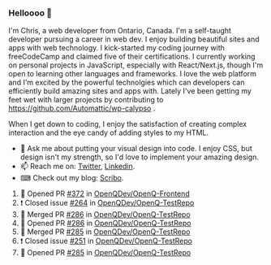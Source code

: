 ### Helloooo 👋

I'm Chris, a web developer from Ontario, Canada. I'm a self-taught developer pursuing a career in web dev. I enjoy building beautiful sites and apps with web technology.
I kick-started my coding journey with freeCodeCamp and claimed five of their certifications.  I currently working on personal projects in JavaScript, especially with React/Next.js, though I'm open to learning other languages and frameworks. I love the web platform and I'm excited by the powerful technolgies which can developers can efficiently build amazing sites and apps with. Lately I've been getting my feet wet with larger projects by contributing to https://github.com/Automattic/wp-calypso .

When I get down to coding, I enjoy the satisfaction of creating complex interaction and the eye candy of adding styles to my HTML. 

- 💬 Ask me about putting your visual design into code. I enjoy CSS, but design isn't my strength, so I'd love to implement your amazing design.
- 📫 Reach me on: [Twitter](https://twitter.com/Christo28120856), [Linkedin](https://www.linkedin.com/in/christopher-stevers-07b9a5204/).
- ⌨ Check out my blog: [Scribo](https://christopherstevers.cf).
<!--
**Christopher-Stevers/Christopher-Stevers** is a ✨ _special_ ✨ repository because its `README.md` (this file) appears on your GitHub profile.

Here are some ideas to get you started:

- 🔭 I’m currently working on ...
- 🌱 I’m currently learning ...
- 👯 I’m looking to collaborate on ...
- 🤔 I’m looking for help with ...
- 😄 Pronouns: ...
- ⚡ Fun fact: ...
-->

<!--START_SECTION:activity-->
1. 💪 Opened PR [#372](https://github.com/OpenQDev/OpenQ-Frontend/pull/372) in [OpenQDev/OpenQ-Frontend](https://github.com/OpenQDev/OpenQ-Frontend)
2. ❗️ Closed issue [#264](https://github.com/OpenQDev/OpenQ-TestRepo/issues/264) in [OpenQDev/OpenQ-TestRepo](https://github.com/OpenQDev/OpenQ-TestRepo)
3. 🎉 Merged PR [#286](https://github.com/OpenQDev/OpenQ-TestRepo/pull/286) in [OpenQDev/OpenQ-TestRepo](https://github.com/OpenQDev/OpenQ-TestRepo)
4. 💪 Opened PR [#286](https://github.com/OpenQDev/OpenQ-TestRepo/pull/286) in [OpenQDev/OpenQ-TestRepo](https://github.com/OpenQDev/OpenQ-TestRepo)
5. 🎉 Merged PR [#285](https://github.com/OpenQDev/OpenQ-TestRepo/pull/285) in [OpenQDev/OpenQ-TestRepo](https://github.com/OpenQDev/OpenQ-TestRepo)
6. ❗️ Closed issue [#251](https://github.com/OpenQDev/OpenQ-TestRepo/issues/251) in [OpenQDev/OpenQ-TestRepo](https://github.com/OpenQDev/OpenQ-TestRepo)
7. 💪 Opened PR [#285](https://github.com/OpenQDev/OpenQ-TestRepo/pull/285) in [OpenQDev/OpenQ-TestRepo](https://github.com/OpenQDev/OpenQ-TestRepo)
<!--END_SECTION:activity-->
